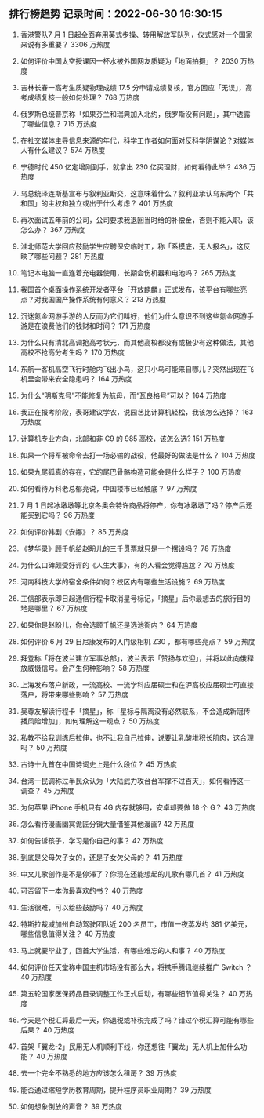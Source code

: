 
## 排行榜趋势 记录时间：2022-06-30 16:30:15
  
  1. 香港警队7 月 1 日起全面弃用英式步操、转用解放军队列，仪式感对一个国家来说有多重要？ 3306 万热度
    
  2. 如何评价中国太空授课因一杯水被外国网友质疑为「地面拍摄」？ 2030 万热度
    
  3. 吉林长春一高考生质疑物理成绩 17.5 分申请成绩复核，官方回应「无误」，高考成绩复核一般如何处理？ 768 万热度
    
  4. 俄罗斯总统普京称「如果芬兰和瑞典加入北约，俄罗斯没有问题」，其中透露了哪些信息？ 715 万热度
    
  5. 在社交媒体主导信息来源的年代，科学工作者如何面对反科学阴谋论？对媒体人有什么建议？ 574 万热度
    
  6. 宁德时代 450 亿定增刚到手，就拿出 230 亿买理财，如何看待此举？ 436 万热度
    
  7. 乌总统泽连斯基宣布与叙利亚断交，这意味着什么？叙利亚承认乌东两个「共和国」的主权和独立或出于什么考虑？ 401 万热度
    
  8. 再次面试五年前的公司，公司要求我退回当时给的补偿金，否则不能入职，该怎么办？ 367 万热度
    
  9. 淮北师范大学回应鼓励学生应聘保安临时工，称「系摸底，无人报名」，这反映了哪些问题？ 281 万热度
    
  10. 笔记本电脑一直连着充电器使用，长期会伤机器和电池吗？ 265 万热度
    
  11. 我国首个桌面操作系统开发者平台「开放麒麟」正式发布，该平台有哪些亮点？对我国国产操作系统有何意义？ 213 万热度
    
  12. 沉迷氪金网游手游的人反而为它们叫好，他们为什么意识不到这些氪金网游手游是在浪费他们的钱财和时间？ 171 万热度
    
  13. 为什么只有清北高调抢高考状元，而其他高校都没有或极少有这种做法，其他高校不抢高分考生吗？ 170 万热度
    
  14. 东航一客机高空飞行时舱内飞出小鸟，这只小鸟可能来自哪儿？突然出现在飞机里会带来安全隐患吗？ 164 万热度
    
  15. 为什么“明斯克号”不能修复为航母，而“瓦良格号”可以？ 164 万热度
    
  16. 我正在报考阶段，表哥建议学农，说园艺比计算机轻松，我该怎么选择？ 163 万热度
    
  17. 计算机专业方向，北邮和非 C9  的 985 高校，该怎么选? 151 万热度
    
  18. 如果一个将军被命令去打一场必输的战役，他最好的做法是什么？ 104 万热度
    
  19. 如果九尾狐真的存在，它的尾巴骨骼构造可能会是什么样子？ 100 万热度
    
  20. 如何看待万科老总郁亮说，中国楼市已经触底？ 97 万热度
    
  21. 7 月 1 日起冰墩墩等北京冬奥会特许商品将停产，你有冰墩墩了吗？停产后还能买到它吗？ 96 万热度
    
  22. 如何评价韩剧《安娜》？ 85 万热度
    
  23. 《梦华录》顾千帆给赵盼儿的三千贯票就只是一个摆设吗？ 78 万热度
    
  24. 为什么口碑颇受好评的《人生大事》，有的人看会觉得尴尬？ 70 万热度
    
  25. 河南科技大学的宿舍条件如何？校区内有哪些生活设施？ 69 万热度
    
  26. 工信部表示即日起通信行程卡取消星号标记，「摘星」后你最想去的旅行目的地是哪里？ 67 万热度
    
  27. 如果你是赵盼儿，你会选顾千帆还是选池衙内？ 64 万热度
    
  28. 如何评价 6 月 29 日尼康发布的入门级相机 Z30 ，都有哪些亮点？ 59 万热度
    
  29. 拜登称「将在波兰建立军事总部」，波兰表示「赞扬与欢迎」，并将以此向俄释放威慑信号。会产生何种影响？ 58 万热度
    
  30. 上海发布落户新政，一流高校、一流学科应届硕士和在沪高校应届硕士可直接落户，将带来哪些影响？ 57 万热度
    
  31. 吴尊友解读行程卡「摘星」，称「星标与隔离没有必然联系，不会造成新冠传播风险增加」，如何理解这一观点？ 50 万热度
    
  32. 私教不给我训练后拉伸，也不让我自己拉伸，说要让乳酸堆积长肌肉，这合理吗？ 50 万热度
    
  33. 古诗十九首在中国诗词史上是什么段位？ 45 万热度
    
  34. 台湾一民调称过半民众认为「大陆武力攻台台军撑不过百天」，如何看待这一调查？ 45 万热度
    
  35. 为何苹果  iPhone 手机只有 4G 内存就够用，安卓却要做 18 个 G？ 43 万热度
    
  36. 怎么看待漫画幽冥诡匠分镜大量借鉴其他漫画? 42 万热度
    
  37. 如何告诉孩子，学习是你自己的事？ 42 万热度
    
  38. 到底是父母欠子女的，还是子女欠父母的？ 41 万热度
    
  39. 中文儿歌创作是不是停滞了？你现在还能想起的儿歌有哪几首？ 41 万热度
    
  40. 可否留下一本你最喜欢的书？ 40 万热度
    
  41. 生活很难，可以给些鼓励吗？ 40 万热度
    
  42. 特斯拉裁减加州自动驾驶团队近 200 名员工，市值一夜蒸发约 381 亿美元，哪些信息值得关注？ 40 万热度
    
  43. 马上就要毕业了，回首大学生活，有哪些难忘的人和事？ 40 万热度
    
  44. 如何评价任天堂称中国主机市场没有那么大，将携手腾讯继续推广 Switch ？ 40 万热度
    
  45. 第五轮国家医保药品目录调整工作正式启动，有哪些细节值得关注？ 40 万热度
    
  46. 今天是个税汇算最后一天，你退税或补税完成了吗？错过个税汇算可能有哪些后果？ 40 万热度
    
  47. 首架「翼龙-2」民用无人机顺利下线，你还想往「翼龙」无人机上加什么功能？ 40 万热度
    
  48. 去一个完全不熟悉的地方应该怎么租房？ 39 万热度
    
  49. 能否通过缩短学历教育周期，提升程序员职业周期？ 39 万热度
    
  50. 如何想象倒放的声音？ 39 万热度
    